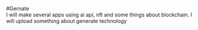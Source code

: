 #Gernate  
I will make several apps using ai api, nft and some things about blockchain. I will upload something about generate technology
